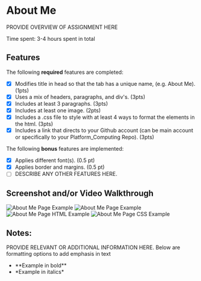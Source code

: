 # About Me

PROVIDE OVERVIEW OF ASSIGNMENT HERE

Time spent: 3-4 hours spent in total

## Features

The following **required** features are completed:

- [x] Modifies title in head so that the tab has a unique name, (e.g. About Me). (1pts)
- [x] Uses a mix of headers, paragraphs, and div's. (3pts)
- [x] Includes at least 3 paragraphs. (3pts)
- [x] Includes at least one image. (2pts)
- [x] Includes a .css file to style with at least 4 ways to format the elements in the html. (3pts)
- [x] Includes a link that directs to your Github account (can be main account or specifically to your Platform_Computing Repo). (3pts)

The following **bonus** features are implemented:

- [x] Applies different font(s). (0.5 pt)
- [x] Applies border and margins. (0.5 pt)
- [ ] DESCRIBE ANY OTHER FEATURES HERE.

## Screenshot and/or Video Walkthrough

<img src="/Images/Screenshot (92).png" title='About Me Page' width='' alt='About Me Page Example' />
<img src="/Images/Screenshot (91).png" title='About Me Page' width='' alt='About Me Page Example' />
<img src="/Images/Screenshot 2024-02-09 110032.png" title='About Me Page Code' width='' alt='About Me Page HTML Example' />
<img src="/Images/Screenshot 2024-02-09 110043.png" title='About Me Page Code' width='' alt='About Me Page CSS Example' />


## Notes:
PROVIDE RELEVANT OR ADDITIONAL INFORMATION HERE. Below are formatting options to add emphasis in text
<ul>
  <li>**Example in bold**</li>
  <li>*Example in italics*</li>
</ul>

